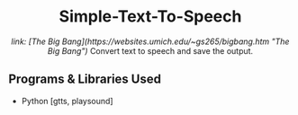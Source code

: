 <h1 align="center">Simple-Text-To-Speech</h1>

<p align="center">
  <i>link: [The Big Bang](https://websites.umich.edu/~gs265/bigbang.htm "The Big Bang")</i>
  Convert text to speech and save the output.
</p>

## Programs & Libraries Used

- Python [gtts, playsound]
